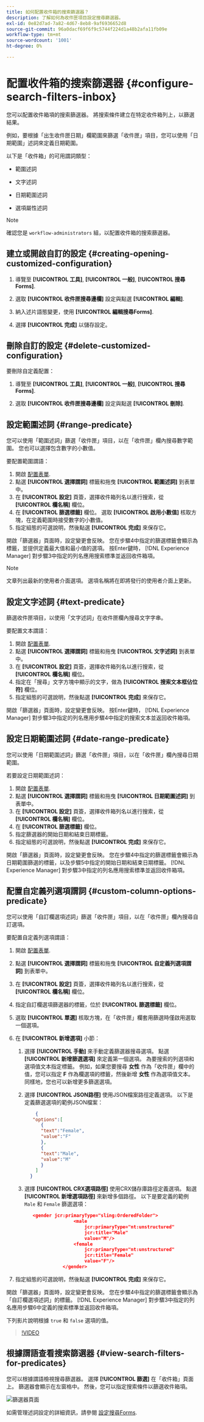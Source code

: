 ```yaml
---
title: 如何配置收件箱的搜索篩選器？
description: 了解如何為收件匣項目設定搜尋篩選器。
exl-id: 0e82d7ad-7a82-4d67-8eb8-9af6936652d8
source-git-commit: 96a0dacf69f6f9c5744f224d1a48b2afa11fb09e
workflow-type: tm+mt
source-wordcount: '1001'
ht-degree: 0%

---
```


# 配置收件箱的搜索篩選器 {#configure-search-filters-inbox}

您可以配置收件箱項的搜索篩選器。 將搜索條件建立在特定收件箱列上，以篩選結果。

例如，要根據「出生收件匣日期」欄範圍來篩選「收件匣」項目，您可以使用「日期範圍」述詞來定義日期範圍。

以下是「收件箱」的可用謂詞類型：

* 範圍述詞

* 文字述詞

* 日期範圍述詞

* 選項屬性述詞

>[!NOTE]
>
>確認您是 `workflow-administrators` 組，以配置收件箱的搜索篩選器。

## 建立或開啟自訂的設定 {#creating-opening-customized-configuration}

1. 導覽至 **[!UICONTROL 工具]**, **[!UICONTROL 一般]**, **[!UICONTROL 搜尋Forms]**.

1. 選取 **[!UICONTROL 收件匣搜尋邊欄]** 設定與點選 **[!UICONTROL 編輯]**.
1. 納入述片語態變更，使用 **[!UICONTROL 編輯搜尋Forms]**.
1. 選擇 **[!UICONTROL 完成]** 以儲存設定。

## 刪除自訂的設定 {#delete-customized-configuration}

要刪除自定義配置：

1. 導覽至 **[!UICONTROL 工具]**, **[!UICONTROL 一般]**, **[!UICONTROL 搜尋Forms]**.

1. 選取 **[!UICONTROL 收件匣搜尋邊欄]** 設定與點選 **[!UICONTROL 刪除]**.

## 設定範圍述詞 {#range-predicate}

您可以使用「範圍述詞」篩選「收件匣」項目，以在「收件匣」欄內搜尋數字範圍。 您也可以選擇包含數字的小數值。

要配置範圍謂語：

1. 開啟 [配置表單](#creating-opening-customized-configuration).
1. 點選 **[!UICONTROL 選擇謂詞]** 標籤和拖曳 **[!UICONTROL 範圍述詞]** 到表單中。
1. 在 **[!UICONTROL 設定]** 頁簽，選擇收件箱列名以進行搜索，從 **[!UICONTROL 欄名稱]** 欄位。
1. 在 **[!UICONTROL 篩選標籤]** 欄位。 選取 **[!UICONTROL 啟用小數值]** 核取方塊，在定義範圍時接受數字的小數值。
1. 指定組態的可選說明，然後點選 **[!UICONTROL 完成]** 來保存它。

開啟「篩選器」頁面時，設定變更會反映。 您在步驟4中指定的篩選標籤會顯示為標籤，並提供定義最大值和最小值的選項。 按Enter鍵時， [!DNL Experience Manager] 對步驟3中指定的列名應用搜索標準並返回收件箱項。

>[!NOTE]
>
>文章列出最新的使用者介面選項。 選項名稱將在即將發行的使用者介面上更新。

## 設定文字述詞 {#text-predicate}

篩選收件匣項目，以使用「文字述詞」在收件匣欄內搜尋文字字串。

要配置文本謂語：

1. 開啟 [配置表單](#creating-opening-customized-configuration).
1. 點選 **[!UICONTROL 選擇謂詞]** 標籤和拖曳 **[!UICONTROL 文字述詞]** 到表單中。
1. 在 **[!UICONTROL 設定]** 頁簽，選擇收件箱列名以進行搜索，從 **[!UICONTROL 欄名稱]** 欄位。
1. 指定在「搜尋」文字方塊中顯示的文字，做為 **[!UICONTROL 搜索文本框佔位符]** 欄位。
1. 指定組態的可選說明，然後點選 **[!UICONTROL 完成]** 來保存它。

開啟「篩選器」頁面時，設定變更會反映。 按Enter鍵時， [!DNL Experience Manager] 對步驟3中指定的列名應用步驟4中指定的搜索文本並返回收件箱項。

## 設定日期範圍述詞 {#date-range-predicate}

您可以使用「日期範圍述詞」篩選「收件匣」項目，以在「收件匣」欄內搜尋日期範圍。

若要設定日期範圍述詞：

1. 開啟 [配置表單](#creating-opening-customized-configuration).
1. 點選 **[!UICONTROL 選擇謂詞]** 標籤和拖曳 **[!UICONTROL 日期範圍述詞]** 到表單中。
1. 在 **[!UICONTROL 設定]** 頁簽，選擇收件箱列名以進行搜索，從 **[!UICONTROL 欄名稱]** 欄位。
1. 在 **[!UICONTROL 篩選標籤]** 欄位。
1. 指定篩選器的開始日期和結束日期標籤。
1. 指定組態的可選說明，然後點選 **[!UICONTROL 完成]** 來保存它。

開啟「篩選器」頁面時，設定變更會反映。 您在步驟4中指定的篩選標籤會顯示為日期範圍篩選的標籤，以及步驟5中指定的開始日期和結束日期標籤。 [!DNL Experience Manager] 對步驟3中指定的列名應用搜索標準並返回收件箱項。

## 配置自定義列選項謂詞 {#custom-column-options-predicate}

您可以使用「自訂欄選項述詞」篩選「收件匣」項目，以在「收件匣」欄內搜尋自訂選項。

要配置自定義列選項謂語：

1. 開啟 [配置表單](#creating-opening-customized-configuration).
1. 點選 **[!UICONTROL 選擇謂詞]** 標籤和拖曳 **[!UICONTROL 自定義列選項謂詞]** 到表單中。
1. 在 **[!UICONTROL 設定]** 頁簽，選擇收件箱列名以進行搜索，從 **[!UICONTROL 欄名稱]** 欄位。
1. 指定自訂欄選項篩選器的標籤，位於 **[!UICONTROL 篩選標籤]** 欄位。
1. 選取 **[!UICONTROL 單選]** 核取方塊，在「收件匣」欄套用篩選時僅啟用選取一個選項。
1. 在 **[!UICONTROL 新增選項]** 小節：
   1. 選擇 **[!UICONTROL 手動]** 來手動定義篩選器搜尋選項。 點選 **[!UICONTROL 新增篩選選項]** 來定義第一個選項。 為要搜索的列選項和選項值文本指定標籤。 例如，如果您要搜尋 **女性** 作為「收件匣」欄中的值，您可以指定 **F** 作為欄選項的標籤，然後新增 **女性** 作為選項值文本。 同樣地，您也可以新增更多篩選選項。
   1. 選擇 **[!UICONTROL JSON路徑]** 使用JSON檔案路徑定義選項。 以下是定義篩選選項的範例JSON檔案：

      ```JSON
          {
         "options":[
            {
            "text":"Female",
            "value":"F"
            },
            {
            "text":"Male",
            "value":"M"
            }
          ]
        }
      ```

   1. 選擇 **[!UICONTROL CRX選項路徑]** 使用CRX儲存庫路徑定義選項。 點選 **[!UICONTROL 新增選項路徑]** 來新增多個路徑。 以下是要定義的範例 `Male` 和 `Female` 篩選選項：

      ```JSON
         <gender jcr:primaryType="sling:OrderedFolder">
                        <male
                            jcr:primaryType="nt:unstructured"
                            jcr:title="Male"
                            value="M"/>
                        <female
                            jcr:primaryType="nt:unstructured"
                            jcr:title="Female"
                            value="F"/>
                    </gender>
      ```

1. 指定組態的可選說明，然後點選 **[!UICONTROL 完成]** 來保存它。

開啟「篩選器」頁面時，設定變更會反映。 您在步驟4中指定的篩選標籤會顯示為「自訂欄選項述詞」的標籤。 [!DNL Experience Manager] 對步驟3中指定的列名應用步驟6中定義的搜索標準並返回收件箱項。

下列影片說明根據 `true` 和 `false` 選項的值。

>[!VIDEO](https://video.tv.adobe.com/v/335679)

## 根據謂語查看搜索篩選器 {#view-search-filters-for-predicates}

您可以根據謂語檢視搜尋篩選器。 選擇 **[!UICONTROL 篩選]** 在「收件箱」頁面上。 篩選器會顯示在左窗格中。 然後，您可以指定搜索條件以篩選收件箱項。

![篩選器頁面](assets/apply-filters.png)

如需管理述詞設定的詳細資訊，請參閱 [設定搜尋Forms](search-forms.md).
